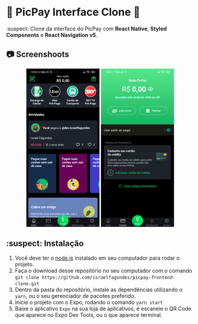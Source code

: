 # :money_with_wings: PicPay Interface Clone :money_with_wings:
 
:suspect: Clone da interface do PicPay com **React Native**, **Styled Components** e **React Navigation v5**.

## :camera: Screenshoots

<div align="center" >
  <img src="github/home.jpg" alt="home" height="425">
  <img src="github/wallet.jpg" alt="wallet" height="425">
</div>

## :suspect: Instalação

1. Você deve ter o [node.js](https://nodejs.org/en/download/) instalado em seu computador para rodar o projeto.
2. Faça o download desse repositório no seu computador com o comando `git clone https://github.com/israelfagundes/picpay-frontend-clone.git`
3. Dentro da pasta do repositório, instale as dependências utilizando o `yarn`, ou o seu gerenciador de pacotes preferido.
4. Inicie o projeto com o Expo, rodando o comando `yarn start`
5. Baixe o aplicativo `Expo` na sua loja de aplicativos, e escaneie o QR Code que aparece no Expo Dev Tools, ou o que aparece terminal.